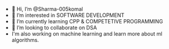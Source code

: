 - 👋 Hi, I’m @Sharma-005komal
- 👀 I’m interested in SOFTWARE DEVELOPMENT 
- 🌱 I’m currently learning CPP & COMPETETIVE PROGRAMMING 
- 💞️ I’m looking to collaborate on DSA
- I'm also working on machine learning and learn more about ml algorithms.



<!---
Sharma-005komal/Sharma-005komal is a ✨ special ✨ repository because its `README.md` (this file) appears on your GitHub profile.
You can click the Preview link to take a look at your changes.
--->
